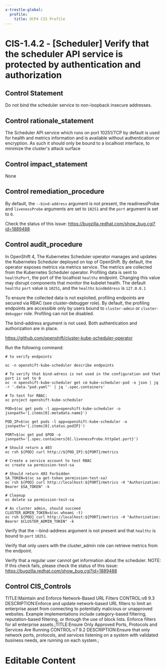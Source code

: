 ```yaml
---
x-trestle-global:
  profile:
    title: OCP4 CIS Profile
---
```


# CIS-1.4.2 - \[Scheduler\] Verify that the scheduler API service is protected by authentication and authorization

## Control Statement

Do not bind the scheduler service to non-loopback insecure addresses.

## Control rationale_statement

The Scheduler API service which runs on port 10251/TCP by default is used for health and metrics information and is available without authentication or encryption. As such it should only be bound to a localhost interface, to minimize the cluster's attack surface

## Control impact_statement

None

## Control remediation_procedure

By default, the `--bind-address` argument is not present, the readinessProbe and `livenessProbe` arguments are set to `10251` and the `port` argument is set to `0`.

Check the status of this issue: https://bugzilla.redhat.com/show_bug.cgi?id=1889488

## Control audit_procedure

In OpenShift 4, The Kubernetes Scheduler operator manages and updates the Kubernetes Scheduler deployed on top of OpenShift. By default, the operator exposes metrics via metrics service. The metrics are collected from the Kubernetes Scheduler operator. Profiling data is sent to `healthzPort`, the port of the localhost `healthz` endpoint. Changing this value may disrupt components that monitor the kubelet health. The default `healthz` `port` value is `10251`, and the `healthz` `bindAddress` is `127.0.0.1`

To ensure the collected data is not exploited, profiling endpoints are secured via RBAC (see cluster-debugger role). By default, the profiling endpoints are accessible only by users bound to `cluster-admin` or `cluster-debugger` role. Profiling can not be disabled. 

The bind-address argument is not used. Both authentication and authorization are in place.

https://github.com/openshift/cluster-kube-scheduler-operator

Run the following command:

```
# to verify endpoints

oc -n openshift-kube-scheduler describe endpoints

# To verify that bind-adress is not used in the configuration and that port is set to 0
oc -n openshift-kube-scheduler get cm kube-scheduler-pod -o json | jq -r '.data."pod.yaml"' | jq '.spec.containers'

# To test for RBAC: 
oc project openshift-kube-scheduler

POD=$(oc get pods -l app=openshift-kube-scheduler -o jsonpath='{.items[0].metadata.name}')

POD_IP=$(oc get pods -l app=openshift-kube-scheduler -o jsonpath='{.items[0].status.podIP}')

PORT=$(oc get pod $POD -o jsonpath='{.spec.containers[0].livenessProbe.httpGet.port}')

# Should return a 403
oc rsh ${POD} curl http://${POD_IP}:${PORT}/metrics

# Create a service account to test RBAC
oc create sa permission-test-sa

# Should return 403 Forbidden
SA_TOKEN=$(oc sa get-token permission-test-sa)
oc rsh ${POD} curl http://localhost:${PORT}/metrics -H "Authorization: Bearer $SA_TOKEN" -k

# Cleanup
oc delete sa permission-test-sa

# As cluster admin, should succeed
CLUSTER_ADMIN_TOKEN=$(oc whoami -t)
oc rsh ${POD} curl http://localhost:${PORT}/metrics -H "Authorization: Bearer $CLUSTER_ADMIN_TOKEN" -k
```

Verify that the --bind-address argument is not present and that `healthz` is bound to `port` `10251`.

Verify that only users with the cluster_admin role can retrieve metrics from the endpoint.

Verify that a regular user cannot get information about the scheduler. NOTE: If this check fails, please check the status of this issue: https://bugzilla.redhat.com/show_bug.cgi?id=1889488

## Control CIS_Controls

TITLE:Maintain and Enforce Network-Based URL Filters CONTROL:v8 9.3 DESCRIPTION:Enforce and update network-based URL filters to limit an enterprise asset from connecting to potentially malicious or unapproved websites. Example implementations include category-based filtering, reputation-based filtering, or through the use of block lists. Enforce filters for all enterprise assets.;TITLE:Ensure Only Approved Ports, Protocols and Services Are Running CONTROL:v7 9.2 DESCRIPTION:Ensure that only network ports, protocols, and services listening on a system with validated business needs, are running on each system.;

# Editable Content

<!-- Make additions and edits below -->
<!-- The above represents the contents of the control as received by the profile, prior to additions. -->
<!-- If the profile makes additions to the control, they will appear below. -->
<!-- The above markdown may not be edited but you may edit the content below, and/or introduce new additions to be made by the profile. -->
<!-- If there is a yaml header at the top, parameter values may be edited. Use --set-parameters to incorporate the changes during assembly. -->
<!-- The content here will then replace what is in the profile for this control, after running profile-assemble. -->
<!-- The current profile has no added parts for this control, but you may add new ones here. -->
<!-- Each addition must have a heading either of the form ## Control my_addition_name -->
<!-- or ## Part a. (where the a. refers to one of the control statement labels.) -->
<!-- "## Control" parts are new parts added after the statement part. -->
<!-- "## Part" parts are new parts added into the top-level statement part with that label. -->
<!-- Subparts may be added with nested hash levels of the form ### My Subpart Name -->
<!-- underneath the parent ## Control or ## Part being added -->
<!-- See https://ibm.github.io/compliance-trestle/tutorials/ssp_profile_catalog_authoring/ssp_profile_catalog_authoring for guidance. -->
